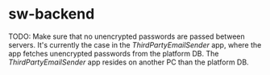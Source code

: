 sw-backend
==========

TODO: Make sure that no unencrypted passwords are passed between servers. It's currently the case in the *ThirdPartyEmailSender* app, where the app fetches unencrypted passwords from the platform DB. The *ThirdPartyEmailSender* app resides on another PC than the platform DB.
